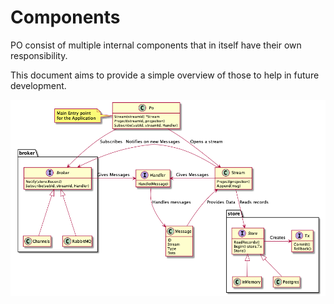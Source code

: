 # Components

PO consist of multiple internal components that in itself have their own responsibility.

This document aims to provide a simple overview of those to help in future development.

![Components](diagrams/components.png)
